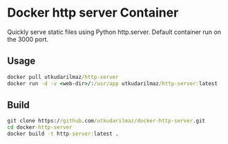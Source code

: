# Docker http server Container

Quickly serve static files using Python http.server. 
Default container run on the 3000 port.

## Usage ##

``` cmd
docker pull utkudarilmaz/http-server
docker run -d -v <web-dir>/:/usr/app utkudarilmaz/http-server:latest
```

## Build ##

``` cmd
git clone https://github.com/utkudarilmaz/docker-http-server.git
cd docker-http-server
docker build -t http-server:latest .
``` 

